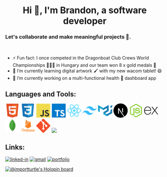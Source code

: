 <h1 align="center">Hi 👋, I'm Brandon, a software developer</h1>
<h3 align="left">Let's collaborate and make meaningful projects 🤝. 
</h3>
<br>

- ⚡ Fun fact: I once competed in the Dragonboat Club Crews World Championships 🐉🚣‍♂️ in Hungary and our team won 8 x gold medals 🥇
- 🌱 I’m currently learning digital artwork 🖌️ with my new wacom tablet! 😄
- 🔭 I’m currently working on a multi-functional health 🏥 dashboard app 

## Languages and Tools:
<p align="left">
  <img width="45px" src="https://raw.githubusercontent.com/devicons/devicon/c5378d6c2510ffa0b3e4475af95618a8048d6cf1/icons/html5/html5-original.svg">
  <img width="45px" src="https://raw.githubusercontent.com/devicons/devicon/master/icons/css3/css3-original.svg">
  <img width="45px" src="https://raw.githubusercontent.com/devicons/devicon/master/icons/javascript/javascript-original.svg">
  <img width="45px" src="https://raw.githubusercontent.com/devicons/devicon/master/icons/typescript/typescript-original.svg">
  <img width="45px" src="https://raw.githubusercontent.com/devicons/devicon/master/icons/react/react-original.svg">
  <img width="45px" src="https://raw.githubusercontent.com/devicons/devicon/master/icons/tailwindcss/tailwindcss-plain.svg">
  <img width="45px" src="https://github.com/devicons/devicon/blob/master/icons/materialui/materialui-original.svg">
  <img width="45px" src="https://raw.githubusercontent.com/devicons/devicon/master/icons/nextjs/nextjs-original.svg">
  <img width="45px" src="https://raw.githubusercontent.com/devicons/devicon/c5378d6c2510ffa0b3e4475af95618a8048d6cf1/icons/nodejs/nodejs-original.svg">
  <img width="45px" src="https://raw.githubusercontent.com/devicons/devicon/master/icons/express/express-original.svg">
  <img width="45px" src="https://raw.githubusercontent.com/devicons/devicon/master/icons/mongodb/mongodb-original.svg">
  <img width="45px" src="https://raw.githubusercontent.com/devicons/devicon/master/icons/firebase/firebase-plain-wordmark.svg">
  <img width="45px" src="https://raw.githubusercontent.com/devicons/devicon/c5378d6c2510ffa0b3e4475af95618a8048d6cf1/icons/git/git-original.svg">
  <img width="225px" src="https://seeklogo.com/images/R/react-query-logo-C39051C9CD-seeklogo.com.png">
</p>

## Links:
[![linked-in](https://img.shields.io/badge/Linked_In-0077B5?style=for-the-badge&logo=LinkedIn&logoColor=white)](https://www.linkedin.com/in/aloysiuscheung/)
[![gmail](https://img.shields.io/badge/Mail-1196AD?style=for-the-badge&logo=Gmail&logoColor=white)](mailto:brandon.cheung.dev@gmail.com)
[![portfolio](https://img.shields.io/badge/Portfolio-00C7B7?style=for-the-badge&logo=aboutdotme&logoColor=white)](https://www.brandoncheung.dev/)

[![@importturtle's Holopin board](https://holopin.me/importturtle)](https://holopin.io/@importturtle)

<!--
**import-turtle/import-turtle** is a ✨ _special_ ✨ repository because its `README.md` (this file) appears on your GitHub profile.

Here are some ideas to get you started:

- 🔭 I’m currently working on ...
- 🌱 I’m currently learning ...
- 👯 I’m looking to collaborate on ...
- 🤔 I’m looking for help with ...
- 💬 Ask me about ...
- 📫 How to reach me: ...
- 😄 Pronouns: ...
- ⚡ Fun fact: ...
-->
